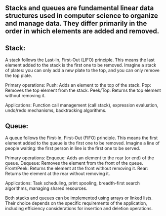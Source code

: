 
Stacks and queues are fundamental linear data structures used in computer science to organize and manage data. They differ primarily in the order in which elements are added and removed.
----------------
Stack:
-------
A stack follows the Last-In, First-Out (LIFO) principle. This means the last element added to the stack is the first one to be removed.
Imagine a stack of plates: you can only add a new plate to the top, and you can only remove the top plate.

Primary operations:
Push: Adds an element to the top of the stack.
Pop: Removes the top element from the stack.
Peek/Top: Returns the top element without removing it.

Applications: Function call management (call stack), expression evaluation, undo/redo mechanisms, backtracking algorithms. 

Queue:
-------
A queue follows the First-In, First-Out (FIFO) principle. This means the first element added to the queue is the first one to be removed.
Imagine a line of people waiting: the first person in line is the first one to be served.

Primary operations:
Enqueue: Adds an element to the rear (or end) of the queue.
Dequeue: Removes the element from the front of the queue.
Front/Peek: Returns the element at the front without removing it.
Rear: Returns the element at the rear without removing it.

Applications: Task scheduling, print spooling, breadth-first search algorithms, managing shared resources. 

Both stacks and queues can be implemented using arrays or linked lists. Their choice depends on the specific requirements of the application, including efficiency considerations for insertion and deletion operations.
